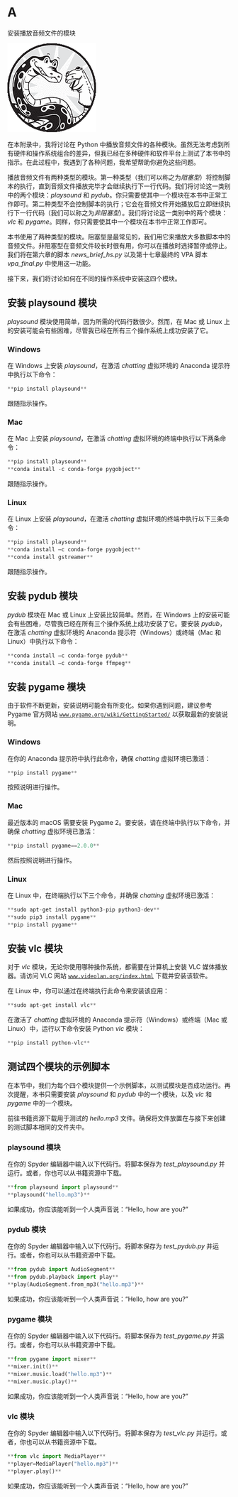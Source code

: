 # A

安装播放音频文件的模块

![](img/chapterart.png)

在本附录中，我将讨论在 Python 中播放音频文件的各种模块。虽然无法考虑到所有硬件和操作系统组合的差异，但我已经在多种硬件和软件平台上测试了本书中的指示。在此过程中，我遇到了各种问题，我希望帮助你避免这些问题。

播放音频文件有两种类型的模块。第一种类型（我们可以称之为*阻塞型*）将控制脚本的执行，直到音频文件播放完毕才会继续执行下一行代码。我们将讨论这一类别中的两个模块：*playsound* 和 *pydub*。你只需要使其中一个模块在本书中正常工作即可。第二种类型不会控制脚本的执行；它会在音频文件开始播放后立即继续执行下一行代码（我们可以称之为*非阻塞型*）。我们将讨论这一类别中的两个模块：*vlc* 和 *pygame*。同样，你只需要使其中一个模块在本书中正常工作即可。

本书使用了两种类型的模块。阻塞型是最常见的，我们用它来播放大多数脚本中的音频文件。非阻塞型在音频文件较长时很有用，你可以在播放时选择暂停或停止。我们将在第六章的脚本 *news_brief_hs.py* 以及第十七章最终的 VPA 脚本 *vpa_final.py* 中使用这一功能。

接下来，我们将讨论如何在不同的操作系统中安装这四个模块。

## 安装 playsound 模块

*playsound* 模块使用简单，因为所需的代码行数很少。然而，在 Mac 或 Linux 上的安装可能会有些困难，尽管我已经在所有三个操作系统上成功安装了它。

### Windows

在 Windows 上安装 *playsound*，在激活 *chatting* 虚拟环境的 Anaconda 提示符中执行以下命令：

```py
**pip install playsound**
```

跟随指示操作。

### Mac

在 Mac 上安装 *playsound*，在激活 *chatting* 虚拟环境的终端中执行以下两条命令：

```py
**pip install playsound**
**conda install -c conda-forge pygobject**
```

跟随指示操作。

### Linux

在 Linux 上安装 *playsound*，在激活 *chatting* 虚拟环境的终端中执行以下三条命令：

```py
**pip install playsound**
**conda install –c conda-forge pygobject**
**conda install gstreamer**
```

跟随指示操作。

## 安装 pydub 模块

*pydub* 模块在 Mac 或 Linux 上安装比较简单。然而，在 Windows 上的安装可能会有些困难，尽管我已经在所有三个操作系统上成功安装了它。要安装 *pydub*，在激活 *chatting* 虚拟环境的 Anaconda 提示符（Windows）或终端（Mac 和 Linux）中执行以下命令：

```py
**conda install –c conda-forge pydub**
**conda install –c conda-forge ffmpeg**
```

## 安装 pygame 模块

由于软件不断更新，安装说明可能会有所变化。如果你遇到问题，建议参考 Pygame 官方网站 [`www.pygame.org/wiki/GettingStarted/`](https://www.pygame.org/wiki/GettingStarted/) 以获取最新的安装说明。

### Windows

在你的 Anaconda 提示符中执行此命令，确保 *chatting* 虚拟环境已激活：

```py
**pip install pygame**
```

按照说明进行操作。

### Mac

最近版本的 macOS 需要安装 Pygame 2。要安装，请在终端中执行以下命令，并确保 *chatting* 虚拟环境已激活：

```py
**pip install pygame==2.0.0**
```

然后按照说明进行操作。

### Linux

在 Linux 中，在终端执行以下三个命令，并确保 *chatting* 虚拟环境已激活：

```py
**sudo apt-get install python3-pip python3-dev**
**sudo pip3 install pygame**
**pip install pygame**
```

## 安装 vlc 模块

对于 *vlc* 模块，无论你使用哪种操作系统，都需要在计算机上安装 VLC 媒体播放器。请访问 VLC 网站 [`www.videolan.org/index.html`](https://www.videolan.org/index.html) 下载并安装该软件。

在 Linux 中，你可以通过在终端执行此命令来安装该应用：

```py
**sudo apt-get install vlc**
```

在激活了 *chatting* 虚拟环境的 Anaconda 提示符（Windows）或终端（Mac 或 Linux）中，运行以下命令安装 Python *vlc* 模块：

```py
**pip install python-vlc** 
```

## 测试四个模块的示例脚本

在本节中，我们为每个四个模块提供一个示例脚本，以测试模块是否成功运行。再次提醒，本书只需要安装 *playsound* 和 *pydub* 中的一个模块，以及 *vlc* 和 *pygame* 中的一个模块。

前往书籍资源下载用于测试的 *hello.mp3* 文件。确保将文件放置在与接下来创建的测试脚本相同的文件夹中。

### playsound 模块

在你的 Spyder 编辑器中输入以下代码行。将脚本保存为 *test_playsound.py* 并运行。或者，你也可以从书籍资源中下载。

```py
**from playsound import playsound**
**playsound("hello.mp3")**
```

如果成功，你应该能听到一个人类声音说：“Hello, how are you?”

### pydub 模块

在你的 Spyder 编辑器中输入以下代码行。将脚本保存为 *test_pydub.py* 并运行。或者，你也可以从书籍资源中下载。

```py
**from pydub import AudioSegment**
**from pydub.playback import play**
**play(AudioSegment.from_mp3("hello.mp3")**
```

如果成功，你应该能听到一个人类声音说：“Hello, how are you?”

### pygame 模块

在你的 Spyder 编辑器中输入以下代码行。将脚本保存为 *test_pygame.py* 并运行。或者，你也可以从书籍资源中下载。

```py
**from pygame import mixer**
**mixer.init()**
**mixer.music.load("hello.mp3")**
**mixer.music.play()**
```

如果成功，你应该能听到一个人类声音说：“Hello, how are you?”

### vlc 模块

在你的 Spyder 编辑器中输入以下代码行。将脚本保存为 *test_vlc.py* 并运行。或者，你也可以从书籍资源中下载。

```py
**from vlc import MediaPlayer**
**player=MediaPlayer("hello.mp3")**
**player.play()**
```

如果成功，你应该能听到一个人类声音说：“Hello, how are you?”
